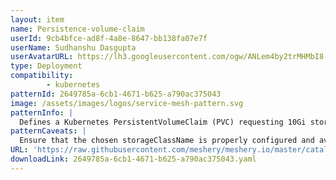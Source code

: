 ```yaml
---
layout: item
name: Persistence-volume-claim
userId: 9cb4bfce-ad8f-4a8e-8647-bb138fa07e7f
userName: Sudhanshu Dasgupta
userAvatarURL: https://lh3.googleusercontent.com/ogw/ANLem4by2trMHMbI8-4FCyNm2MbZ5hUTD5-Yxnyv3wImaQ=s32-c-mo
type: Deployment
compatibility: 
        - kubernetes
patternId: 2649785a-6cb1-4671-b625-a790ac375043
image: /assets/images/logos/service-mesh-pattern.svg
patternInfo: |
  Defines a Kubernetes PersistentVolumeClaim (PVC) requesting 10Gi storage with 'manual' storage class. Supports both ReadWriteMany and ReadWriteOnce access modes, with optional label-based PV selection. Carefully adjust storage size for specific storage solutions, and consider annotations, security, monitoring, and scalability needs.
patternCaveats: |
  Ensure that the chosen storageClassName is properly configured and available in your cluster. Be cautious about the ReadWriteMany and ReadWriteOnce access modes, as they impact compatibility with PersistentVolumes (PVs). The selector should match existing PVs in your cluster if used. Adjust the storage size to align with your storage solution, keeping in mind the AWS EFS special case. Review the need for annotations, confirm the namespace, and implement security measures. Monitor and set up alerts for your PVC, and plan for backup and disaster recovery. Lastly, ensure scalability to meet your application's storage requirements.
URL: 'https://raw.githubusercontent.com/meshery/meshery.io/master/catalog/2649785a-6cb1-4671-b625-a790ac375043.yaml'
downloadLink: 2649785a-6cb1-4671-b625-a790ac375043.yaml
---
```


